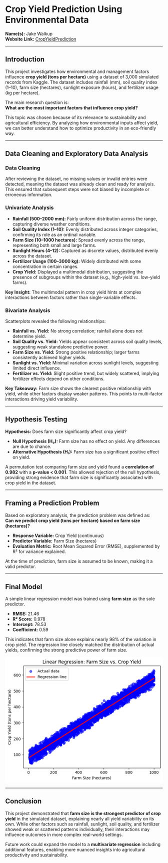 # Crop Yield Prediction Using Environmental Data

**Name(s):** Jake Walkup  
**Website Link:** [CropYieldPrediction  ](https://jakewalkup08.github.io/CropYieldPrediction/)

---

## Introduction
This project investigates how environmental and management factors influence **crop yield (tons per hectare)** using a dataset of 3,000 simulated records from Kaggle. The dataset includes rainfall (mm), soil quality index (1–10), farm size (hectares), sunlight exposure (hours), and fertilizer usage (kg per hectare).  

The main research question is:  
**What are the most important factors that influence crop yield?**  

This topic was chosen because of its relevance to sustainability and agricultural efficiency. By analyzing how environmental inputs affect yield, we can better understand how to optimize productivity in an eco-friendly way.  

---

## Data Cleaning and Exploratory Data Analysis

### Data Cleaning
After reviewing the dataset, no missing values or invalid entries were detected, meaning the dataset was already clean and ready for analysis. This ensured that subsequent steps were not biased by incomplete or erroneous information.  

### Univariate Analysis
- **Rainfall (500–2000 mm):** Fairly uniform distribution across the range, capturing diverse weather conditions.  
- **Soil Quality Index (1–10):** Evenly distributed across integer categories, confirming its role as an ordinal variable.  
- **Farm Size (10–1000 hectares):** Spread evenly across the range, representing both small and large farms.  
- **Sunlight Hours (4–12):** Captured as discrete values, distributed evenly across the dataset.  
- **Fertilizer Usage (100–3000 kg):** Widely distributed with some concentration in certain ranges.  
- **Crop Yield:** Displayed a multimodal distribution, suggesting the presence of subgroups within the dataset (e.g., high-yield vs. low-yield farms).  

**Key Insight:** The multimodal pattern in crop yield hints at complex interactions between factors rather than single-variable effects.  

### Bivariate Analysis
Scatterplots revealed the following relationships:
- **Rainfall vs. Yield:** No strong correlation; rainfall alone does not determine yield.  
- **Soil Quality vs. Yield:** Yields appear consistent across soil quality levels, suggesting weak standalone predictive power.  
- **Farm Size vs. Yield:** Strong positive relationship; larger farms consistently achieved higher yields.  
- **Sunlight vs. Yield:** Minimal variation across sunlight levels, suggesting limited direct influence.  
- **Fertilizer vs. Yield:** Slight positive trend, but widely scattered, implying fertilizer effects depend on other conditions.  

**Key Takeaway:** Farm size shows the clearest positive relationship with yield, while other factors display weaker patterns. This points to multi-factor interactions driving yield variability.  

---

## Hypothesis Testing
**Hypothesis:** Does farm size significantly affect crop yield?  

- **Null Hypothesis (H₀):** Farm size has no effect on yield. Any differences are due to chance.  
- **Alternative Hypothesis (H₁):** Farm size has a significant positive effect on yield.  

A permutation test comparing farm size and yield found a **correlation of 0.982** with a **p-value < 0.001**. This allowed rejection of the null hypothesis, providing strong evidence that farm size is significantly associated with crop yield in the dataset.  

---

## Framing a Prediction Problem
Based on exploratory analysis, the prediction problem was defined as:  
**Can we predict crop yield (tons per hectare) based on farm size (hectares)?**  

- **Response Variable:** Crop Yield (continuous)  
- **Predictor Variable:** Farm Size (hectares)  
- **Evaluation Metric:** Root Mean Squared Error (RMSE), supplemented by R² for variance explained.  

At the time of prediction, farm size is assumed to be known, making it a valid predictor.  

---

## Final Model
A simple linear regression model was trained using **farm size** as the sole predictor.  

- **RMSE:** 21.46  
- **R² Score:** 0.978  
- **Intercept:** 78.53  
- **Coefficient:** 0.59  

This indicates that farm size alone explains nearly 98% of the variation in crop yield. The regression line closely matched the distribution of actual yields, confirming the strong predictive power of farm size.  

![Farm size vs crop yield](./farmsizevscropyield.png)

---

## Conclusion
This project demonstrated that **farm size is the strongest predictor of crop yield** in the simulated dataset, explaining nearly all yield variability on its own. While other factors such as rainfall, sunlight, soil quality, and fertilizer showed weak or scattered patterns individually, their interactions may influence outcomes in more complex real-world settings.  

Future work could expand the model to a **multivariate regression** including additional features, enabling more nuanced insights into agricultural productivity and sustainability.
